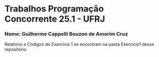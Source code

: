 # Trabalhos Programação Concorrente 25.1 - UFRJ
### Nome: Guilherme Cappelli Bouzon de Amorim Cruz

Relatório e Códigos do Exercício 1 se encontram na pasta Exercicio1 desse repositório.
